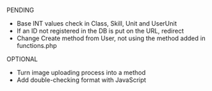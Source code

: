 PENDING
- Base INT values check in Class, Skill, Unit and UserUnit 
- If an ID not registered in the DB is put on the URL, redirect
- Change Create method from User, not using the method added in functions.php

OPTIONAL
- Turn image uploading process into a method
- Add double-checking format with JavaScript
